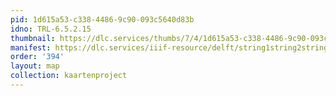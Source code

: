 ```yaml
---
pid: 1d615a53-c338-4486-9c90-093c5640d83b
idno: TRL-6.5.2.15
thumbnail: https://dlc.services/thumbs/7/4/1d615a53-c338-4486-9c90-093c5640d83b/full/400,339/0/default.jpg
manifest: https://dlc.services/iiif-resource/delft/string1string2string3/kaartenproject-2007/TRL-6.5.2.15
order: '394'
layout: map
collection: kaartenproject
---
```

